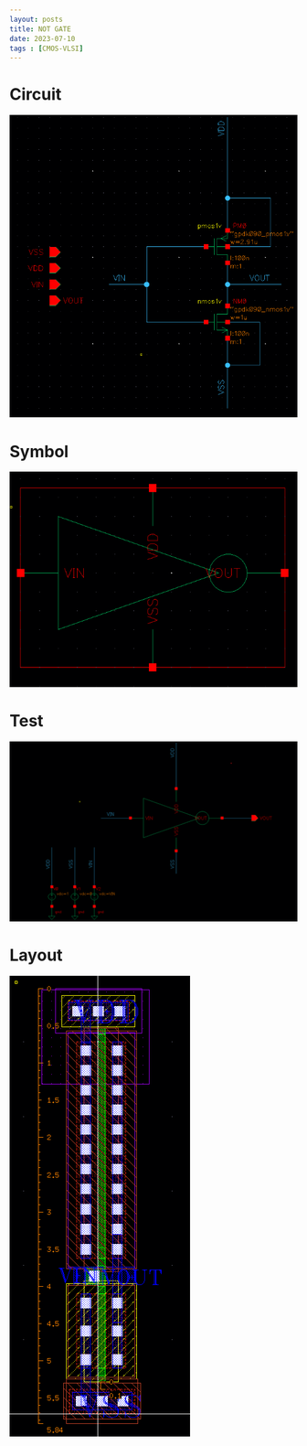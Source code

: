 ```yaml
---
layout: posts
title: NOT GATE
date: 2023-07-10
tags : [CMOS-VLSI]
---
```


# Circuit

![NOT-SCH](/assets/img/CMOS-VLSI/NOT/NOT-SCH.png)

# Symbol

![NOT-SYM](/assets/img/CMOS-VLSI/NOT/NOT-SYM.png)

# Test
![NOT-TEST](/assets/img/CMOS-VLSI/NOT/NOT-TEST.png)

# Layout

![NOT-LAY](/assets/img/CMOS-VLSI/NOT/NOT-LAY.png)